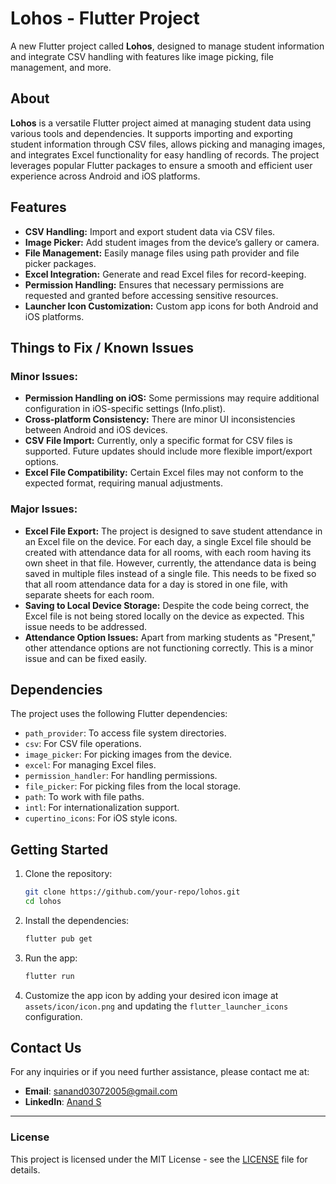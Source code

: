 # Lohos - Flutter Project

A new Flutter project called **Lohos**, designed to manage student information and integrate CSV handling with features like image picking, file management, and more.

## About

**Lohos** is a versatile Flutter project aimed at managing student data using various tools and dependencies. It supports importing and exporting student information through CSV files, allows picking and managing images, and integrates Excel functionality for easy handling of records. The project leverages popular Flutter packages to ensure a smooth and efficient user experience across Android and iOS platforms.

## Features

- **CSV Handling:** Import and export student data via CSV files.
- **Image Picker:** Add student images from the device’s gallery or camera.
- **File Management:** Easily manage files using path provider and file picker packages.
- **Excel Integration:** Generate and read Excel files for record-keeping.
- **Permission Handling:** Ensures that necessary permissions are requested and granted before accessing sensitive resources.
- **Launcher Icon Customization:** Custom app icons for both Android and iOS platforms.

## Things to Fix / Known Issues

### Minor Issues:
- **Permission Handling on iOS:** Some permissions may require additional configuration in iOS-specific settings (Info.plist).
- **Cross-platform Consistency:** There are minor UI inconsistencies between Android and iOS devices.
- **CSV File Import:** Currently, only a specific format for CSV files is supported. Future updates should include more flexible import/export options.
- **Excel File Compatibility:** Certain Excel files may not conform to the expected format, requiring manual adjustments.

### Major Issues:
- **Excel File Export:** The project is designed to save student attendance in an Excel file on the device. For each day, a single Excel file should be created with attendance data for all rooms, with each room having its own sheet in that file. However, currently, the attendance data is being saved in multiple files instead of a single file. This needs to be fixed so that all room attendance data for a day is stored in one file, with separate sheets for each room.
- **Saving to Local Device Storage:** Despite the code being correct, the Excel file is not being stored locally on the device as expected. This issue needs to be addressed.
- **Attendance Option Issues:** Apart from marking students as "Present," other attendance options are not functioning correctly. This is a minor issue and can be fixed easily.

## Dependencies

The project uses the following Flutter dependencies:
- `path_provider`: To access file system directories.
- `csv`: For CSV file operations.
- `image_picker`: For picking images from the device.
- `excel`: For managing Excel files.
- `permission_handler`: For handling permissions.
- `file_picker`: For picking files from the local storage.
- `path`: To work with file paths.
- `intl`: For internationalization support.
- `cupertino_icons`: For iOS style icons.

## Getting Started

1. Clone the repository:
   ```bash
   git clone https://github.com/your-repo/lohos.git
   cd lohos
   ```

2. Install the dependencies:
   ```bash
   flutter pub get
   ```

3. Run the app:
   ```bash
   flutter run
   ```

4. Customize the app icon by adding your desired icon image at `assets/icon/icon.png` and updating the `flutter_launcher_icons` configuration.

## Contact Us

For any inquiries or if you need further assistance, please contact me at:

- **Email**: [sanand03072005@gmail.com](mailto:sanand03072005@gmail.com?subject=Enquiry%20about%20Lohos%20Project&body=Dear%20Anand,%0A%0A%20I%20have%20an%20enquiry%20about%20the%20Lohos%20Project.%20Please%20provide%20the%20necessary%20details.%0A%0A%20Thank%20you.%0A%0A%20Best%20regards,%0A%20[Your%20Name])
- **LinkedIn**: [Anand S](https://www.linkedin.com/in/anands37/)

---

### License

This project is licensed under the MIT License - see the [LICENSE](LICENSE) file for details.
